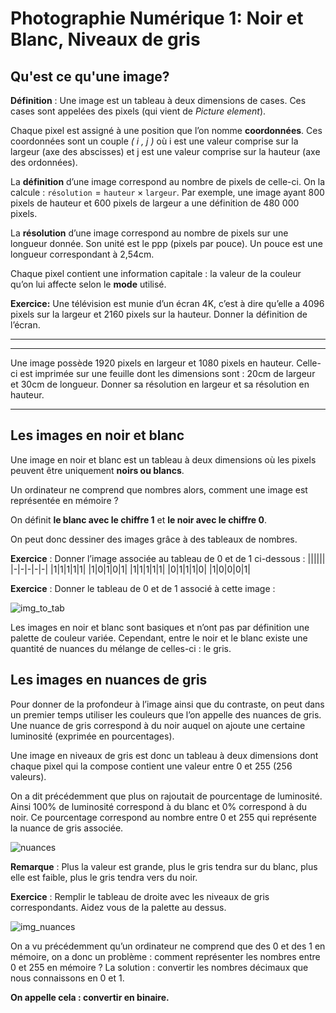 # Photographie Numérique 1: Noir et Blanc, Niveaux de gris

## Qu'est ce qu'une image?

**Définition** : Une image est un tableau à deux dimensions de cases. Ces cases sont appelées des pixels (qui vient de *Picture element*).

Chaque pixel est assigné à une position que l’on nomme **coordonnées**.
Ces coordonnées sont un couple *( i , j )* où i est une valeur comprise sur la largeur (axe des abscisses) et j est une valeur comprise sur la hauteur (axe des ordonnées).

La **définition** d’une image correspond au nombre de pixels de celle-ci.
On la calcule : $\texttt{résolution} = \texttt{hauteur} \times \texttt{largeur}$.
Par exemple, une image ayant 800 pixels de hauteur et 600 pixels de largeur a une définition de 480 000 pixels.

La **résolution** d’une image correspond au nombre de pixels sur une longueur donnée. Son unité est le ppp (pixels par pouce). Un pouce est une longueur correspondant à 2,54cm.

Chaque pixel contient une information capitale : la valeur de la couleur qu’on lui affecte selon le **mode** utilisé.

**Exercice:**
Une télévision est munie d’un écran 4K, c’est à dire qu’elle a 4096 pixels sur la largeur et 2160 pixels sur la hauteur. Donner la définition de l’écran.
_______________________________________________________________________________________
______________________________________________________________________________________________________________________________________________________________________________

Une image possède 1920 pixels en largeur et 1080 pixels en hauteur. Celle-ci est imprimée sur une feuille dont les dimensions sont : 20cm de largeur et 30cm de longueur.
Donner sa résolution en largeur et sa résolution en hauteur.

____________________________________________________________________________________________________________________________________________________________________________________________________________________________________________________________________________________________________________________________________________________________

## Les images en noir et blanc

Une image en noir et blanc est un tableau à deux dimensions où les pixels peuvent être uniquement **noirs ou blancs**.

Un ordinateur ne comprend que nombres alors, comment une image est représentée en mémoire ?

On définit **le blanc avec le chiffre 1** et **le noir avec le chiffre 0**.

On peut donc dessiner des images grâce à des tableaux de nombres.

**Exercice** : Donner l’image associée au tableau de 0 et de 1 ci-dessous :
||||||
|-|-|-|-|-|
|1|1|1|1|1|
|1|0|1|0|1|
|1|1|1|1|1|
|0|1|1|1|0|
|1|0|0|0|1|

**Exercice** : Donner le tableau de 0 et de 1 associé à cette image : 

![img_to_tab](img_to_tab.png)

Les images en noir et blanc sont basiques et n’ont pas par définition une palette de couleur variée.
Cependant, entre le noir et le blanc existe une quantité de nuances du mélange de celles-ci : le gris.

## Les images en nuances de gris

Pour donner de la profondeur à l’image ainsi que du contraste, on peut dans un premier temps utiliser les couleurs que l’on appelle des nuances de gris.
Une nuance de gris correspond à du noir auquel on ajoute une certaine luminosité (exprimée en pourcentages).

Une image en niveaux de gris est donc un tableau à deux dimensions dont chaque pixel qui la compose contient une valeur entre 0 et 255 (256 valeurs).

On a dit précédemment que plus on rajoutait de pourcentage de luminosité. Ainsi 100% de luminosité correspond à du blanc et 0% correspond à du noir.
Ce pourcentage correspond au nombre entre 0 et 255 qui représente la nuance de gris associée.

![nuances](nuances_gris.png)

**Remarque** : Plus la valeur est grande, plus le gris tendra sur du blanc, plus elle est faible, plus le gris tendra vers du noir.

**Exercice** : Remplir le tableau de droite avec les niveaux de gris correspondants. Aidez vous de la palette au dessus.

![img_nuances](img_nuances.png)

On a vu précédemment qu’un ordinateur ne comprend que des 0 et des 1 en mémoire, on a donc un problème : comment représenter les nombres entre 0 et 255 en mémoire ?
La solution : convertir les nombres décimaux que nous connaissons en 0 et 1.

**On appelle cela : convertir en binaire.**

